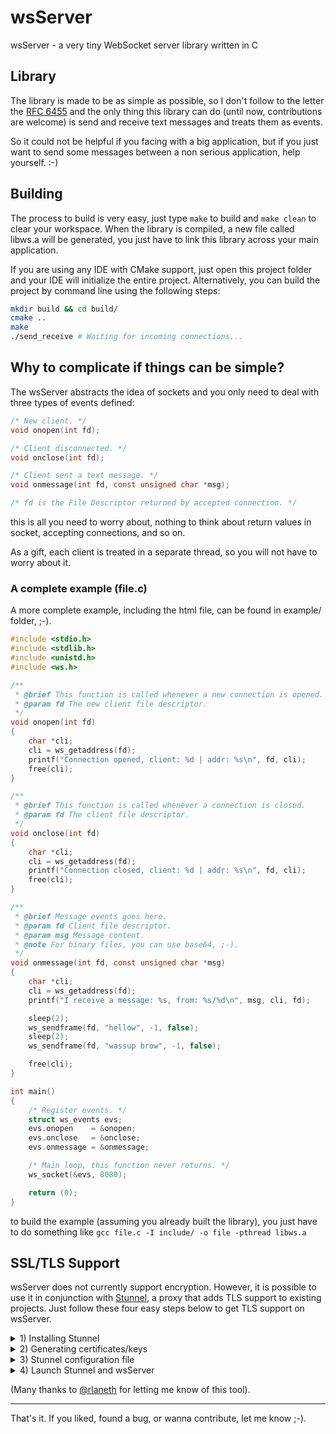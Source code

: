 # wsServer

wsServer - a very tiny WebSocket server library written in C

## Library

The library is made to be as simple as possible, so I don't follow to the letter the [RFC 6455](https://tools.ietf.org/html/rfc6455) and the
only thing this library can do (until now, contributions are welcome) is send and receive text messages and treats them as events.

So it could not be helpful if you facing with a big application, but if you just want to send some messages between a non
serious application, help yourself. :-)

## Building

The process to build is very easy, just type `make` to build and `make clean` to clear your workspace. When the library
is compiled, a new file called libws.a will be generated, you just have to link this library across your main application.

If you are using any IDE with CMake support, just open this project folder and your IDE will initialize the entire project. Alternatively,
you can build the project by command line using the following steps:

```bash
mkdir build && cd build/
cmake ..
make
./send_receive # Waiting for incoming connections...
```

## Why to complicate if things can be simple?

The wsServer abstracts the idea of sockets and you only need to deal with three types of events defined:

```c
/* New client. */
void onopen(int fd);

/* Client disconnected. */
void onclose(int fd);

/* Client sent a text message. */
void onmessage(int fd, const unsigned char *msg);

/* fd is the File Descriptor returned by accepted connection. */
```

this is all you need to worry about, nothing to think about return values in socket, accepting connections, and so on.

As a gift, each client is treated in a separate thread, so you will not have to worry about it.

### A complete example (file.c)

A more complete example, including the html file, can be found in example/ folder, ;-).

```c
#include <stdio.h>
#include <stdlib.h>
#include <unistd.h>
#include <ws.h>

/**
 * @brief This function is called whenever a new connection is opened.
 * @param fd The new client file descriptor.
 */
void onopen(int fd)
{
    char *cli;
    cli = ws_getaddress(fd);
    printf("Connection opened, client: %d | addr: %s\n", fd, cli);
    free(cli);
}

/**
 * @brief This function is called whenever a connection is closed.
 * @param fd The client file descriptor.
 */
void onclose(int fd)
{
    char *cli;
    cli = ws_getaddress(fd);
    printf("Connection closed, client: %d | addr: %s\n", fd, cli);
    free(cli);
}

/**
 * @brief Message events goes here.
 * @param fd Client file descriptor.
 * @param msg Message content.
 * @note For binary files, you can use base64, ;-).
 */
void onmessage(int fd, const unsigned char *msg)
{
    char *cli;
    cli = ws_getaddress(fd);
    printf("I receive a message: %s, from: %s/%d\n", msg, cli, fd);

    sleep(2);
    ws_sendframe(fd, "hellow", -1, false);
    sleep(2);
    ws_sendframe(fd, "wassup brow", -1, false);

    free(cli);
}

int main()
{
    /* Register events. */
    struct ws_events evs;
    evs.onopen    = &onopen;
    evs.onclose   = &onclose;
    evs.onmessage = &onmessage;

    /* Main loop, this function never returns. */
    ws_socket(&evs, 8080);

    return (0);
}
```

to build the example (assuming you already built the library), you just have to do
something like `gcc file.c -I include/ -o file -pthread libws.a`

## SSL/TLS Support
wsServer does not currently support encryption. However, it is possible to use it in conjunction
with [Stunnel](https://www.stunnel.org/), a proxy that adds TLS support to existing projects.
Just follow these four easy steps below to get TLS support on wsServer.

<details><summary>1) Installing Stunnel</summary>

#### Ubuntu
```bash
$ sudo apt install stunnel
```

#### Other distros
    $ sudo something

</details>

<details><summary>2) Generating certificates/keys</summary>

<br>

After you have Stunnel installed, generate your CA, private key and copy
to the Stunnel configure folder (usually /etc/stunnel/, but could be anywhere):

```bash
# Private key
$ openssl genrsa -out server.key 2048

# Certificate Signing Request (CSR)
$ openssl req -new -key server.key -out server.csr

# Certificate
$ openssl x509 -req -days 1024 -in server.csr -signkey server.key -out server.crt

# Append private key, certificate and copy to the right place
$ cat server.key server.crt > server.pem 
$ sudo cp server.pem /etc/stunnel/
```

Observations regarding localhost: 
1) If you want to run on localhost, the 'Common Name' field (on CSR, 2nd command) _must_
be 'localhost' (without quotes).

2) Make sure to add your .crt file to your browser's Certificate Authorities before trying
to use wsServer with TLS.

3) Google Chrome does not like localhost SSL/TLS traffic, so you need to enable
it first, go to `chrome://flags/#allow-insecure-localhost` and enable this option.
Firefox looks ok as long as you follow 2).

</details>

<details><summary>3) Stunnel configuration file</summary>

<br>

Stunnel works by creating a proxy server on a given port that connects to the
original server on another, so we need to teach how it will talk to wsServer:

Create a file /etc/stunnel/stunnel.conf with the following content:

```text
[wsServer]
cert = /etc/stunnel/server.pem
accept = 0.0.0.0:443
connect = 127.0.0.1:8080
```
</details>

<details><summary>4) Launch Stunnel and wsServer</summary>

<br>

```bash
$ sudo stunnel /etc/stunnel/stunnel.conf
$ ./your_program_that_uses_wsServer
```
</details>

(Many thanks to [@rlaneth](https://github.com/rlaneth) for letting me know of this tool).

---

That's it. If you liked, found a bug, or wanna contribute, let me know ;-).
